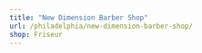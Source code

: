 ```yaml
---
title: "New Dimension Barber Shop"
url: /philadelphia/new-dimension-barber-shop/
shop: Friseur
---
```

